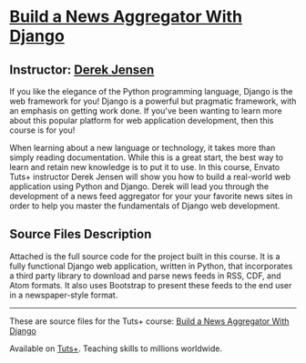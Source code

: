 # [Build a News Aggregator With Django][published url]
## Instructor: [Derek Jensen][instructor url]


If you like the elegance of the Python programming language, Django is the web framework for you! Django is a powerful but pragmatic framework, with an emphasis on getting work done. If you've been wanting to learn more about this popular platform for web application development, then this course is for you!

When learning about a new language or technology, it takes more than simply reading documentation.  While this is a great start, the best way to learn and retain new knowledge is to put it to use.  In this course, Envato Tuts+ instructor Derek Jensen will show you how to build a real-world web application using Python and Django. Derek will lead you through the development of a news feed aggregator for your your favorite news sites in order to help you master the fundamentals of Django web development.  


## Source Files Description


Attached is the full source code for the project built in this course.  It is a fully functional Django web application, written in Python, that incorporates a third party library to download and parse news feeds in RSS, CDF, and Atom formats. It also  uses Bootstrap to present these feeds to the end user in a newspaper-style format.

------

These are source files for the Tuts+ course: [Build a News Aggregator With Django][published url]

Available on [Tuts+](https://tutsplus.com). Teaching skills to millions worldwide.

[published url]: https://code.tutsplus.com/courses/build-a-news-aggregator-with-django
[instructor url]: https://tutsplus.com/authors/derek-jensen
